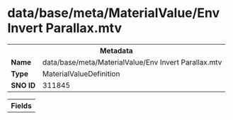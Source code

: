 <h1>data/base/meta/MaterialValue/Env Invert Parallax.mtv</h1><table><tr><th colspan="100%">Metadata</th></tr><tr><td><b>Name</b></td><td>data/base/meta/MaterialValue/Env Invert Parallax.mtv</td></tr><tr><td><b>Type</b></td><td>MaterialValueDefinition</td></tr><tr><td><b>SNO ID</b></td><td>311845</td></tr></table>

<table><tr><th colspan="100%">Fields</th></tr></table>

